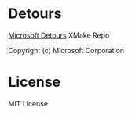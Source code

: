 # Detours

[Microsoft Detours](https://github.com/microsoft/Detours)
XMake Repo

Copyright (c) Microsoft Corporation

# License

MIT License
